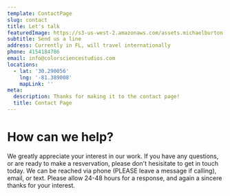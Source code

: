 ```yaml
---
template: ContactPage
slug: contact
title: Let's talk
featuredImage: https://s3-us-west-2.amazonaws.com/assets.michaelburton.co/color/_MG_8296.jpg
subtitle: Send us a line
address: Currently in FL, will travel internationally
phone: 4154184786
email: info@colorsciencestudios.com
locations:
  - lat: '30.290056'
    lng: '-81.389008'
    mapLink: ''
meta:
  description: Thanks for making it to the contact page!
  title: Contact Page
---
```


# How can we help?

We greatly appreciate your interest in our work. If you have any questions, or are ready to make a resvervation, please don't hesisitate to get in touch today. We can be reached via phone (PLEASE leave a message if calling), email, or text. Please allow 24-48 hours for a response, and again a sincere thanks for your interest.
